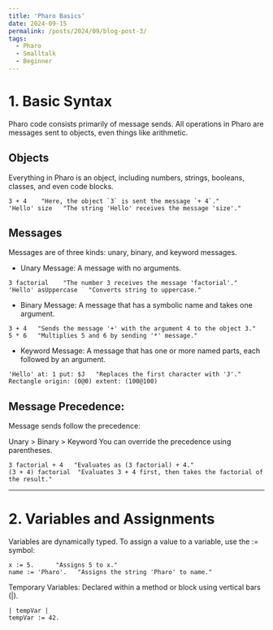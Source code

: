 ```yaml
---
title: 'Pharo Basics'
date: 2024-09-15
permalink: /posts/2024/09/blog-post-3/
tags:
  - Pharo
  - Smalltalk
  - Beginner
---
```


# 1. Basic Syntax

Pharo code consists primarily of message sends. All operations in Pharo are messages sent to objects, even things like arithmetic.

## Objects
Everything in Pharo is an object, including numbers, strings, booleans, classes, and even code blocks.

```
3 + 4    "Here, the object `3` is sent the message `+ 4`."
'Hello' size   "The string 'Hello' receives the message 'size'."
```

## Messages
Messages are of three kinds: unary, binary, and keyword messages.

- Unary Message: A message with no arguments.
``` 
3 factorial    "The number 3 receives the message 'factorial'."
'Hello' asUppercase   "Converts string to uppercase."
```

- Binary Message: A message that has a symbolic name and takes one argument.
```
3 + 4   "Sends the message '+' with the argument 4 to the object 3."
5 * 6   "Multiplies 5 and 6 by sending '*' message."
```

- Keyword Message: A message that has one or more named parts, each followed by an argument.
```
'Hello' at: 1 put: $J   "Replaces the first character with 'J'."
Rectangle origin: (0@0) extent: (100@100) 
```

## Message Precedence: 
Message sends follow the precedence:

Unary > Binary > Keyword You can override the precedence using parentheses.

```
3 factorial + 4   "Evaluates as (3 factorial) + 4."
(3 + 4) factorial  "Evaluates 3 + 4 first, then takes the factorial of the result."
```

---

# 2. Variables and Assignments
Variables are dynamically typed. To assign a value to a variable, use the := symbol:

```
x := 5.      "Assigns 5 to x."
name := 'Pharo'.   "Assigns the string 'Pharo' to name."
```

Temporary Variables: Declared within a method or block using vertical bars (|).

```
| tempVar |
tempVar := 42.
```